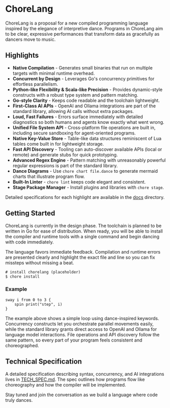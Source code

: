 # ChoreLang

ChoreLang is a proposal for a new compiled programming language inspired by the elegance of interpretive dance. Programs in ChoreLang aim to be clear, expressive performances that transform data as gracefully as dancers move to music.

## Highlights

* **Native Compilation** - Generates small binaries that run on multiple targets with minimal runtime overhead.
* **Concurrent by Design** - Leverages Go's concurrency primitives for effortless parallelism.
* **Python-like Flexibility & Scala-like Precision** - Provides dynamic-style constructs with a robust type system and pattern matching.
* **Go-style Clarity** - Keeps code readable and the toolchain lightweight.
* **First-Class AI APIs** - OpenAI and Ollama integrations are part of the standard library, allowing AI calls without extra packages.
* **Loud, Fast Failures** - Errors surface immediately with detailed diagnostics so both humans and agents know exactly what went wrong.
* **Unified File System API** - Cross-platform file operations are built in, including secure sandboxing for agent-oriented programs.
* **Native Key-Value Store** - Table-like data structures reminiscent of Lua tables come built in for lightweight storage.
* **Fast API Discovery** - Tooling can auto-discover available APIs (local or remote) and generate stubs for quick prototyping.
* **Advanced Regex Engine** - Pattern matching with unreasonably powerful regular expressions is part of the standard library.
* **Dance Diagrams** - Use `chore chart file.dance` to generate mermaid charts that illustrate program flow.
* **Built-In Linter** - `chore lint` keeps code elegant and consistent.
* **Stage Package Manager** - Install plugins and libraries with `chore stage`.

Detailed specifications for each highlight are available in the
[docs](docs/) directory.

## Getting Started

ChoreLang is currently in the design phase. The toolchain is planned to be written in Go for ease of distribution. When ready, you will be able to install the compiler and runtime tools with a single command and begin dancing with code immediately.

The language favors immediate feedback. Compilation and runtime errors are presented clearly and highlight the exact file and line so you can fix missteps without missing a beat.

```
# install chorelang (placeholder)
$ chore install
```

### Example

```chorelang
sway i from 0 to 3 {
    spin print("step", i)
}
```

The example above shows a simple loop using dance-inspired keywords. Concurrency constructs let you orchestrate parallel movements easily, while the standard library grants direct access to OpenAI and Ollama for language model interactions. File operations and API discovery follow the same pattern, so every part of your program feels consistent and choreographed.

## Technical Specification

A detailed specification describing syntax, concurrency, and AI integrations lives in [TECH_SPEC.md](TECH_SPEC.md). The spec outlines how programs flow like choreography and how the compiler will be implemented.

Stay tuned and join the conversation as we build a language where code truly dances.
